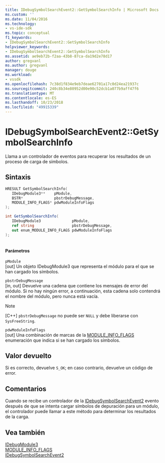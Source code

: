 ```yaml
---
title: IDebugSymbolSearchEvent2::GetSymbolSearchInfo | Microsoft Docs
ms.custom: ''
ms.date: 11/04/2016
ms.technology:
- vs-ide-sdk
ms.topic: conceptual
f1_keywords:
- IDebugSymbolSearchEvent2::GetSymbolSearchInfo
helpviewer_keywords:
- IDebugSymbolSearchEvent2::GetSymbolSearchInfo
ms.assetid: ae9eb72b-f2aa-43b8-87ca-da19d2e78d17
author: gregvanl
ms.author: gregvanl
manager: douge
ms.workload:
- vssdk
ms.openlocfilehash: 7c38d1f834e9eb7deae62701a17c0d24ea21937c
ms.sourcegitcommit: 240c8b34e80952d00e90c52dcb1a077b9aff47f6
ms.translationtype: MT
ms.contentlocale: es-ES
ms.lasthandoff: 10/23/2018
ms.locfileid: "49915339"
---
```

# <a name="idebugsymbolsearchevent2getsymbolsearchinfo"></a>IDebugSymbolSearchEvent2::GetSymbolSearchInfo
Llama a un controlador de eventos para recuperar los resultados de un proceso de carga de símbolos.  
  
## <a name="syntax"></a>Sintaxis  
  
```cpp  
HRESULT GetSymbolSearchInfo(  
   IDebugModule3**    pModule,  
   BSTR*              pbstrDebugMessage,  
   MODULE_INFO_FLAGS* pdwModuleInfoFlags  
);  
```  
  
```csharp  
int GetSymbolSearchInfo(  
   IDebugModule3              pModule,   
   ref string                 pbstrDebugMessage,   
   out enum_MODULE_INFO_FLAGS pdwModuleInfoFlags  
);  
  
```  
  
#### <a name="parameters"></a>Parámetros  
 `pModule`  
 [out] Un objeto IDebugModule3 que representa el módulo para el que se han cargado los símbolos.  
  
 `pbstrDebugMessage`  
 [in, out] Devuelve una cadena que contiene los mensajes de error del módulo. Si no hay ningún error, a continuación, esta cadena solo contendrá el nombre del módulo, pero nunca está vacía.  
  
> [!NOTE]
>  [C++] `pbstrDebugMessage` no puede ser `NULL` y debe liberarse con `SysFreeString`.  
  
 `pdwModuleInfoFlags`  
 [out] Una combinación de marcas de la [MODULE_INFO_FLAGS](../../../extensibility/debugger/reference/module-info-flags.md) enumeración que indica si se han cargado los símbolos.  
  
## <a name="return-value"></a>Valor devuelto  
 Si es correcto, devuelve `S_OK`; en caso contrario, devuelve un código de error.  
  
## <a name="remarks"></a>Comentarios  
 Cuando se recibe un controlador de la [IDebugSymbolSearchEvent2](../../../extensibility/debugger/reference/idebugsymbolsearchevent2.md) evento después de que se intenta cargar símbolos de depuración para un módulo, el controlador puede llamar a este método para determinar los resultados de la carga.  
  
## <a name="see-also"></a>Vea también  
 [IDebugModule3](../../../extensibility/debugger/reference/idebugmodule3.md)   
 [MODULE_INFO_FLAGS](../../../extensibility/debugger/reference/module-info-flags.md)   
 [IDebugSymbolSearchEvent2](../../../extensibility/debugger/reference/idebugsymbolsearchevent2.md)